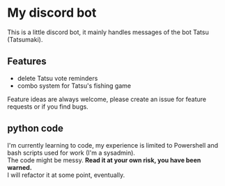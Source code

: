 # My discord bot
This is a little discord bot, it mainly handles messages of the bot Tatsu (Tatsumaki).

## Features
- delete Tatsu vote reminders
- combo system for Tatsu's fishing game

Feature ideas are always welcome, please create an issue for feature requests or if you find bugs.

## python code
I'm currently learning to code, my experience is limited to Powershell and bash scripts used for work (I'm a sysadmin).  
The code might be messy. **Read it at your own risk, you have been warned.**  
I will refactor it at some point, eventually.
